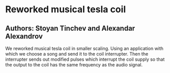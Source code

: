 


Reworked musical tesla coil
========






Authors: Stoyan Tinchev and Alexandar Alexandrov
--------




We reworked musical tesla coil in smaller scaling. Using an application with which we choose a song and send it to the coil interrupter. Then the interrupter sends out modified pulses which interrupt the coil supply so that the output to the coil has the same frequency as the audio signal.


